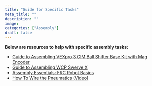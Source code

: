 ```yaml
---
title: "Guide for Specific Tasks"
meta_title: ""
description: ""
image: 
categories: ["Assembly"]
draft: false
---
```

**Below are resources to help with specific assembly tasks:**

- [Guide to Assembling VEXpro 3 CIM Ball Shifter Base Kit with Mag Encoder](https://content.vexrobotics.com/vexpro/pdf/217-3195-751-3CIMBallShifterBaseKit-MagEncoderAssembly-20171218.pdf)
- [Guide to Assembling WCP Swerve X](https://docs.wcproducts.com/wcp-swervex/assembly-instructions/flipped/step-1-5)
- [Assembly Essentials: FRC Robot Basics](https://www.revrobotics.com/content/docs/FRC-Robot-Basics-Guide.pdf)
- [How To Wire the Pneumatics (Video)](https://youtu.be/uQEiNiHT9fs)

